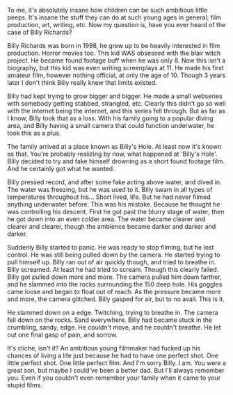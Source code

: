 To me, it's absolutely insane how children can be such ambitious little peeps. It's insane the stuff they can do at such young ages in general; film production, art, writing, etc. Now my question is, have you ever heard of the case of Billy Richards? 

Billy Richards was born in 1998, he grew up to be heavily interested in film production. Horror movies too. This kid WAS obsessed with the blair witch project. He became found footage buff when he was only 8. Now this isn't a biography, but this kid was even writing screenplays at 11. He made his first amateur film, however nothing official, at only the age of 10. Though 3 years later I don't think Billy really knew that limits existed.

Billy had kept trying to grow bigger and bigger. He made a small webseries with somebody getting stabbed, strangled, etc. Clearly this didn't go so well with the internet being the internet, and this series fell through. But as far as I know, Billy took that as a loss. With his family going to a popular  diving area, and Billy having a small camera that could function underwater, he took this as a plus.

The family arrived at a place known as Billy's Hole. At least now it's known as that. You're probably realizing by now, what happened at 'Billy's Hole'. Billy decided to try and fake himself drowning as a short found footage film. And he certainly got what he wanted.

Billy pressed record, and after some fake acting above water, and dived in. The water was freezing, but he was used to it. Billy swam in all types of temperatures throughout his... Short lived, life. But he had never filmed anything underwater before. This was his mistake. Because he thought he was controlling his descent. First he got past the blurry stage of water, then he got down into an even colder area. The water became clearer and clearer and clearer, though the ambience became darker and darker and darker.

Suddenly Billy started to panic. He was ready to stop filming, but he lost control. He was still being pulled down by the camera. He started trying to pull himself up. Billy ran out of air quickly though, and tried to breathe in. Billy screamed. At least he had tried to scream. Though this clearly failed. Billy got pulled down more and more.  The camera pulled him down farther, and he slammed into the rocks surrounding the 150 deep hole. His goggles came loose and began to float out of reach. As the pressure became more and more, the camera glitched. Billy gasped for air, but to no avail. This is it.

He slammed down on a edge. Twitching, trying to breathe in. The camera fell down on the rocks. Sand everywhere. Billy had became stuck in the crumbling, sandy, edge. He couldn't move, and he couldn't breathe. He let out one final gasp of pain, and sorrow.

It's cliche, isn't it? An ambitious young filmmaker had fucked up his chances of living a life just because he had to have one perfect shot. One little perfect shot. One little perfect film. And I'm sorry Billy. I am. You were a great son, but maybe I could've been a better dad. But I'll always remember you. Even if you couldn't even remember your family when it came to your stupid films.